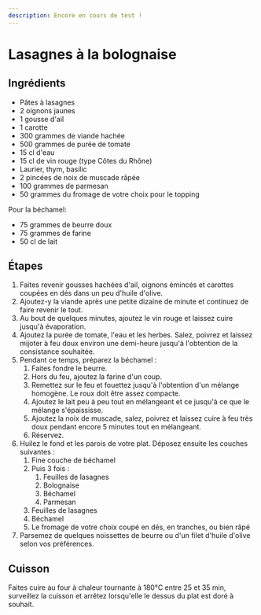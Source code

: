 ```yaml
---
description: Encore en cours de test !
---
```


# Lasagnes à la bolognaise

## Ingrédients

* Pâtes à lasagnes
* 2 oignons jaunes
* 1 gousse d'ail
* 1 carotte
* 300 grammes de viande hachée
* 500 grammes de purée de tomate
* 15 cl d'eau
* 15 cl de vin rouge \(type Côtes du Rhône\)
* Laurier, thym, basilic
* 2 pincées de noix de muscade râpée
* 100 grammes de parmesan
* 50 grammes du fromage de votre choix pour le topping

Pour la béchamel:

* 75 grammes de beurre doux
* 75 grammes de farine
* 50 cl de lait

## Étapes

1. Faites revenir gousses hachées d'ail, oignons émincés et carottes coupées en dés dans un peu d'huile d'olive.
2. Ajoutez-y la viande après une petite dizaine de minute et continuez de faire revenir le tout.
3. Au bout de quelques minutes, ajoutez le vin rouge et laissez cuire jusqu'à évaporation.
4. Ajoutez la purée de tomate, l'eau et les herbes. Salez, poivrez et laissez mijoter à feu doux environ une demi-heure jusqu'à l'obtention de la consistance souhaitée.
5. Pendant ce temps, préparez la béchamel :
   1. Faites fondre le beurre.
   2. Hors du feu, ajoutez la farine d'un coup.
   3. Remettez sur le feu et fouettez jusqu'à l'obtention d'un mélange homogène. Le roux doit être assez compacte.
   4. Ajoutez le lait peu à peu tout en mélangeant et ce jusqu'à ce que le mélange s'épaississe.
   5. Ajoutez la noix de muscade, salez, poivrez et laissez cuire à feu très doux pendant encore 5 minutes tout en mélangeant.
   6. Réservez.
6. Huilez le fond et les parois de votre plat. Déposez ensuite les couches suivantes :
   1. Fine couche de béchamel
   2. Puis 3 fois :
      1. Feuilles de lasagnes
      2. Bolognaise
      3. Béchamel
      4. Parmesan
   3. Feuilles de lasagnes
   4. Béchamel
   5. Le fromage de votre choix coupé en dés, en tranches, ou bien râpé
7. Parsemez de quelques noissettes de beurre ou d'un filet d'huile d'olive selon vos préférences.

## Cuisson

Faites cuire au four à chaleur tournante à 180°C entre 25 et 35 min, surveillez la cuisson et arrêtez lorsqu'elle le dessus du plat est doré à souhait.

